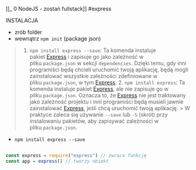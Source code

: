 [[_ 0 NodeJS - zostań fullstack]]
#express 

INSTALACJA
- zrób folder
- wewnątrz `npm init` (package json)
>1. `npm install express --save`: Ta komenda instaluje pakiet [Express](https://www.google.com/search?q=Express) i zapisuje go jako zależność w pliku `package.json` w sekcji `dependencies`. Dzięki temu, gdy inni programiści będą chcieli uruchomić twoją aplikację, będą mogli zainstalować wszystkie zależności zdefiniowane w pliku `package.json`, w tym [Express](https://www.google.com/search?q=Express).
    2. `npm install express`: Ta komenda instaluje pakiet [Express](https://www.google.com/search?q=Express), ale nie zapisuje go w pliku `package.json`. Oznacza to, że [Express](https://www.google.com/search?q=Express) nie jest traktowany jako zależność projektu i inni programiści będą musieli jawnie zainstalować [Express](https://www.google.com/search?q=Express), jeśli chcą uruchomić twoją aplikację.
    >
> W praktyce zaleca się używanie `--save` lub `-S` (skrót) przy instalowaniu pakietów, aby zapisywać zależności w pliku `package.json`.


- `npm install express --save`

```js

const express = require("express") // zwraca funkcję
const app = express() // tworzy obiekt

```












